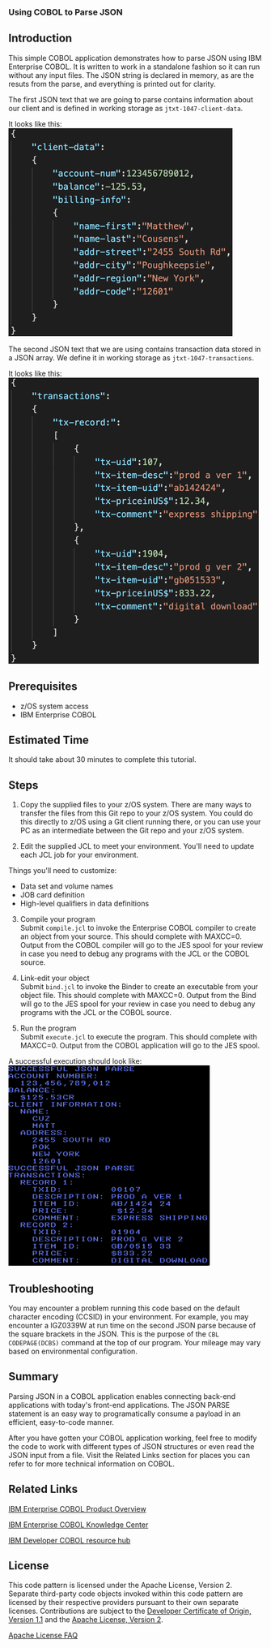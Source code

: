 ### Using COBOL to Parse JSON

## Introduction
This simple COBOL application demonstrates how to parse JSON using IBM Enterprise COBOL.  It is written to work in a standalone fashion so it can run without any input files.  The JSON string is declared in memory, as are the resuts from the parse, and everything is printed out for clarity.

The first JSON text that we are going to parse contains information about our client and is defined in working storage as `jtxt-1047-client-data`.

It looks like this:<br>
<img src="images/json-clientdata.png"/>

The second JSON text that we are using contains transaction data stored in a JSON array.  We define it in working storage as `jtxt-1047-transactions`.

It looks like this:<br>
<img src="images/json-transactions.png"/>

## Prerequisites
- z/OS system access
- IBM Enterprise COBOL

## Estimated Time
It should take about 30 minutes to complete this tutorial.

## Steps
1. Copy the supplied files to your z/OS system.
There are many ways to transfer the files from this Git repo to your z/OS system.  You could do this directly to z/OS using a Git client running there, or you can use your PC as an intermediate between the Git repo and your z/OS system.

2. Edit the supplied JCL to meet your environment.
You'll need to update each JCL job for your environment.

Things you'll need to customize:
- Data set and volume names
- JOB card definition
- High-level qualifiers in data definitions

3. Compile your program<br>
Submit `compile.jcl` to invoke the Enterprise COBOL compiler to create an object from your source.  This should complete with MAXCC=0.  Output from the COBOL compiler will go to the JES spool for your review in case you need to debug any programs with the JCL or the COBOL source.

4. Link-edit your object<br>
Submit `bind.jcl` to invoke the Binder to create an executable from your object file.  This should complete with MAXCC=0.  Output from the Bind will go to the JES spool for your review in case you need to debug any programs with the JCL or the COBOL source.

5. Run the program<br>
Submit `execute.jcl` to execute the program.  This should complete with MAXCC=0.  Output from the COBOL application will go to the JES spool.

A successful execution should look like:<br>
<img src="images/output.png"/>

## Troubleshooting
You may encounter a problem running this code based on the default character encoding (CCSID)  in your environment.  For example, you may encounter a IGZ0339W at run time on the second JSON parse because of the square brackets in the JSON.  This is the purpose of the `CBL CODEPAGE(DCBS)` command at the top of our program.  Your mileage may vary based on environmental configuration.

## Summary
Parsing JSON in a COBOL application enables connecting back-end applications with today's front-end applications.  The JSON PARSE statement is an easy way to programatically consume a payload in an efficient, easy-to-code manner.

After you have gotten your COBOL application working, feel free to modify the code to work with different types of JSON structures or even read the JSON input from a file.  Visit the Related Links section for places you can refer to for more technical information on COBOL.

## Related Links
[IBM Enterprise COBOL Product Overview](https://www.ibm.com/us-en/marketplace/ibm-cobol)

[IBM Enterprise COBOL Knowledge Center](https://www.ibm.com/support/knowledgecenter/SS6SG3_6.3.0/welcome.html)

[IBM Developer COBOL resource hub](https://developer.ibm.com/technologies/cobol/)

## License
This code pattern is licensed under the Apache License, Version 2. Separate third-party code objects invoked within this code pattern are licensed by their respective providers pursuant to their own separate licenses. Contributions are subject to the [Developer Certificate of Origin, Version 1.1](https://developercertificate.org/) and the [Apache License, Version 2](https://www.apache.org/licenses/LICENSE-2.0.txt).

[Apache License FAQ](https://www.apache.org/foundation/license-faq.html#WhatDoesItMEAN)